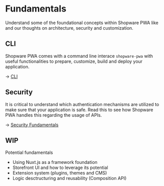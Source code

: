 # Fundamentals

Understand some of the foundational concepts within Shopware PWA like and our thoughts on architecture, security and customization.

## CLI

Shopware PWA comes with a command line interace `shopware-pwa` with useful functionalities to prepare, customize, build and deploy your application.

→ [CLI](./cli)

## Security

It is critical to understand which authentication mechanisms are utilized to make sure that your application is safe. Read this to see how Shopware PWA handles this regarding the usage of APIs.

→ [Security Fundamentals](./security)

## WIP <Badge text="coming soon"/>

Potential fundamentals

- Using Nuxt.js as a framework foundation
- Storefront UI and how to leverage its potential
- Extension system (plugins, themes and CMS)
- Logic desctructuring and reusability (Composition API)
